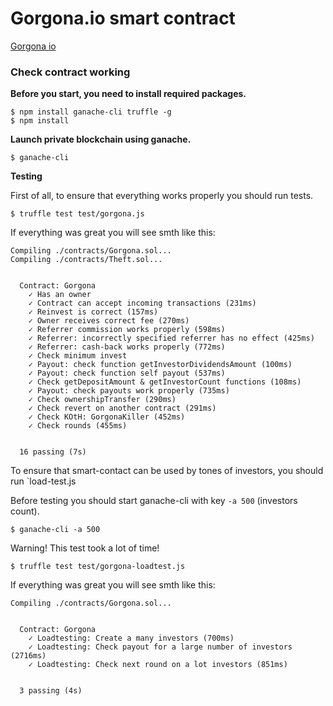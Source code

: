 # Gorgona.io smart contract

[Gorgona io](https://gorgona.io)


### Check contract working


**Before you start, you need to install required packages.**

```
$ npm install ganache-cli truffle -g
$ npm install
```

**Launch private blockchain using ganache.**

`$ ganache-cli`

**Testing**

First of all, to ensure that everything works properly you should run tests.

`$ truffle test test/gorgona.js`

If everything was great you will see smth like this:
```
Compiling ./contracts/Gorgona.sol...
Compiling ./contracts/Theft.sol...


  Contract: Gorgona
    ✓ Has an owner
    ✓ Contract can accept incoming transactions (231ms)
    ✓ Reinvest is correct (157ms)
    ✓ Owner receives correct fee (270ms)
    ✓ Referrer commission works properly (598ms)
    ✓ Referrer: incorrectly specified referrer has no effect (425ms)
    ✓ Referrer: cash-back works properly (772ms)
    ✓ Check minimum invest
    ✓ Payout: check function getInvestorDividendsAmount (100ms)
    ✓ Payout: check function self payout (537ms)
    ✓ Check getDepositAmount & getInvestorCount functions (108ms)
    ✓ Payout: check payouts work properly (735ms)
    ✓ Check ownershipTransfer (290ms)
    ✓ Check revert on another contract (291ms)
    ✓ Check KOtH: GorgonaKiller (452ms)
    ✓ Check rounds (455ms)


  16 passing (7s)
```

To ensure that smart-contact can be used by tones of investors,
you should run `load-test.js

Before testing you should start ganache-cli with key `-a 500`  (investors count).

`$ ganache-cli -a 500`


Warning! This test took a lot of time!

`$ truffle test test/gorgona-loadtest.js`


If everything was great you will see smth like this:
```
Compiling ./contracts/Gorgona.sol...


  Contract: Gorgona
    ✓ Loadtesting: Create a many investors (700ms)
    ✓ Loadtesting: Check payout for a large number of investors (2716ms)
    ✓ Loadtesting: Check next round on a lot investors (851ms)


  3 passing (4s)
```